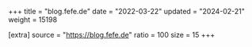 +++
title = "blog.fefe.de"
date = "2022-03-22"
updated = "2024-02-21"
weight = 15198

[extra]
source = "https://blog.fefe.de"
ratio = 100
size = 15
+++
